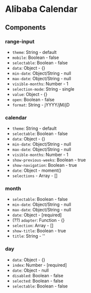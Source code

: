 # Alibaba Calendar

## Components

### range-input

- `theme`: String - default
- `mobile`: Boolean - false
- `selectable`: Boolean - false
- `data`: Object - {}
- `min-date`: Object/String - null
- `max-date`: Object/String - null
- `visible-months`: Number - 1
- `selection-mode`: String - single
- `value`: Object - {}
- `open`: Boolean - false
- `format`: String - jYYYY/jM/jD

### calendar

- `theme`: String - default
- `selectable`: Boolean - false
- `data`: Object - {}
- `min-date`: Object/String - null
- `max-date`: Object/String - null
- `visible-months`: Number - 1
- `show-previous-weeks`: Boolean - true
- `show-navigation`: Boolean - true
- `date`: Object - moment()
- `selections` - Array - []

### month

- `selectable`: Boolean - false
- `min-date`: Object/String - null
- `max-date`: Object/String - null
- `date`: Object - [required]
- (??) `adapter`: Function - {}
- `selection`: Array - []
- `show-title`: Boolean - true
- `title`: String - ''

### day

- `data`: Object - {}
- `index`: Number - [required]
- `date`: Object - null
- `disabled`: Boolean - false
- `selected`: Boolean - false
- `selectable`: Boolean - false
